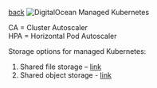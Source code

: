 [back](../README.md)
![DigitalOcean Managed Kubernetes](https://lucid.app/publicSegments/view/9c7126a9-d954-4f52-8be0-dc046a15e9e2/image.png)

CA = Cluster Autoscaler\
HPA = Horizontal Pod Autoscaler

Storage options for managed Kubernetes:
1. Shared file storage – [link](https://marketplace.digitalocean.com/apps/openebs-nfs-provisioner)
2. Shared object storage - [link](https://github.com/DO-Solutions/doks-s3)
